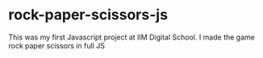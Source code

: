 # rock-paper-scissors-js

This was my first Javascript project at IIM Digital School. I made the game rock paper scissors in full JS
